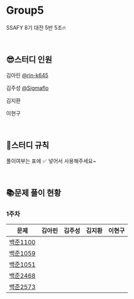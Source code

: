 # Group5
SSAFY 8기 대전 5반 5조🔥

&nbsp; 

## 😎스터디 인원
김아린 [@rin-k645](https://github.com/rin-k645)

김주성 [@Sigmaflo](https://github.com/Sigmaflo)

김지환

이현구

&nbsp;

## 📃스터디 규칙
풀이여부는 표에 ✅ 넣어서 사용해주세요~

&nbsp;

## 📚문제 풀이 현황
### 1주차
|문제|김아린|김주성|김지환|이현구|
|------|------|------|------|------|
|[백준1100](https://www.acmicpc.net/problem/1100)|       |       |       |       |
|[백준1059](https://www.acmicpc.net/problem/1059)|       |       |       |       |
|[백준1051](https://www.acmicpc.net/problem/1051)|       |       |       |       |
|[백준2468](https://www.acmicpc.net/problem/2468)|       |       |       |       |
|[백준2573](https://www.acmicpc.net/problem/2573)|       |       |       |       |

&nbsp;
